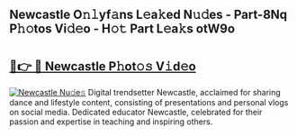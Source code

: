 ## Newcastle O𝚗𝚕yf𝚊ns L𝚎a𝚔ed N𝚞𝚍es - Part-8Nq P𝚑𝚘tos Vi𝚍𝚎o - H𝚘𝚝 Part L𝚎a𝚔s otW9o

# <h2><a href="http://kf6ppq.oniu.top/?m=Newcastle">🔗👉 🔴 Newcastle P𝚑ot𝚘𝚜 V𝚒d𝚎o</a></h2>

[![Newcastle Nu𝚍e𝚜](https://i.imgur.com/0qMVB7G.gif)](http://kf6ppq.oniu.top/?m=Newcastle)
Digital trendsetter Newcastle, acclaimed for sharing dance and lifestyle content, consisting of presentations and personal vlogs on social media. Dedicated educator Newcastle, celebrated for their passion and expertise in teaching and inspiring others.  
